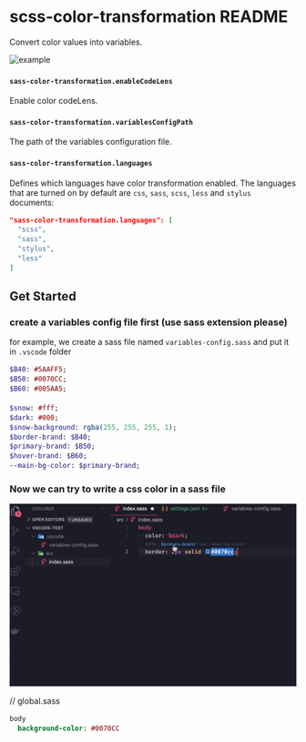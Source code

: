 # scss-color-transformation README

Convert color values ​​into variables.

![example](media/sass-color-variables.gif)


#### `sass-color-transformation.enableCodeLens`

Enable color codeLens.

#### `sass-color-transformation.variablesConfigPath`

The path of the variables configuration file.

#### `sass-color-transformation.languages`

Defines which languages have color transformation enabled. The languages that are turned on by default are `css`, `sass`, `scss`, `less` and `stylus` documents:

```json
"sass-color-transformation.languages": [
  "scss",
  "sass",
  "stylus",
  "less"
]
```

## Get Started

### create a variables config file first (use sass extension please)

for example, we create a sass file named `variables-config.sass` and put it in `.vscode` folder

``` sass
$B40: #5AAFF5;
$B50: #0070CC;
$B60: #005AA5;

$snow: #fff;
$dark: #000;
$snow-background: rgba(255, 255, 255, 1);
$border-brand: $B40;
$primary-brand: $B50;
$hover-brand: $B60;
--main-bg-color: $primary-brand;
```

### Now we can try to write a css color in a sass file

![example](media/color-codelens.png)

// global.sass

```sass
body
  background-color: #0070CC
```
